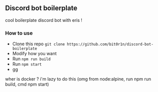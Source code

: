 ## Discord bot boilerplate
cool boilerplate discord bot with eris !

### How to use
 * Clone this repo `git clone https://github.com/bit0r1n/discord-bot-boilerplate`
 * Modify how you want
 * Run `npm run build`
 * Run `npm start`
 * gg

wher is docker ?
i'm lazy to do this (omg from node:alpine, run npm run build, cmd npm start)
